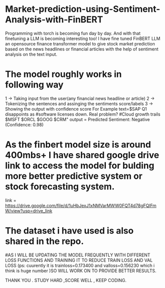 # Market-prediction-using-Sentiment-Analysis-with-FinBERT
Programming with torch is becoming fun day by day. And with that finetuning a LLM is becoming interesting too! I have fine tuned FinBERT LLM an opensource finance transformer model to give stock market prediction based on the news headlines or financial articles with the help of sentiment analysis on the text input.
# The model roughly works in following way 
1 -> Taking input from the user(any financial news headline or article)
2 -> Tokenizing the sentences and assinging the sentiments score/labels
3 -> Showing the output with confidence score
For Example
text=$SAP Q1 disappoints as #software licenses down. Real problem? #Cloud growth trails $MSFT $ORCL $GOOG $CRM"
output = Predicted Sentiment: Negative (Confidence: 0.98)


# As the finbert model size is around 400mbs+ I have shared google drive link to access the model for bulding more better predictive system or stock forecasting system.
link = https://drive.google.com/file/d/1uHbJexJ1xNMVarMWW0FQT4d78gFQlFmW/view?usp=drive_link

# The dataset i have used is also shared in the repo. 
#AS I WILL BE UPDATING THE MODEL FREQUENTLY WITH DIFFERENT LOSS FUNCTIONS AND TRAINING IT TO REDUCE TRAIN LOSS AND VAL LOSS (ps: cuurently it is trainloss=0.173400 and valloss=0.156230 which i think is huge number )SO WILL WORK ON TO PROVIDE BETTER RESULTS.

THANK YOU . STUDY HARD ,SCORE WELL , KEEP CODING.
